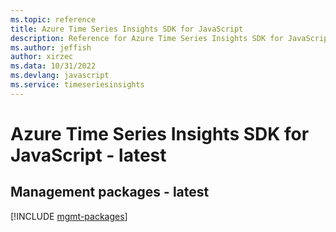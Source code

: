 ```yaml
---
ms.topic: reference
title: Azure Time Series Insights SDK for JavaScript
description: Reference for Azure Time Series Insights SDK for JavaScript
ms.author: jeffish
author: xirzec
ms.data: 10/31/2022
ms.devlang: javascript
ms.service: timeseriesinsights
---
```

# Azure Time Series Insights SDK for JavaScript - latest

## Management packages - latest
[!INCLUDE [mgmt-packages](time-series-insights-mgmt-index.md)]